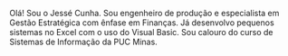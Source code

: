Olá! Sou o Jessé Cunha. 
Sou engenheiro de produção e especialista em Gestão Estratégica com ênfase em Finanças. 
Já desenvolvo pequenos sistemas no Excel com o uso do Visual Basic.
Sou calouro do curso de Sistemas de Informação da PUC Minas.
